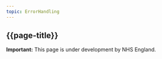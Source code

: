```yaml
---
topic: ErrorHandling
---
```

## {{page-title}}

<div markdown="span" class="alert alert-warning" role="alert">
<i class="fa fa-exclamation-circle"></i> <b> Important:</b> This page is under development by NHS England.</div>
</div>



